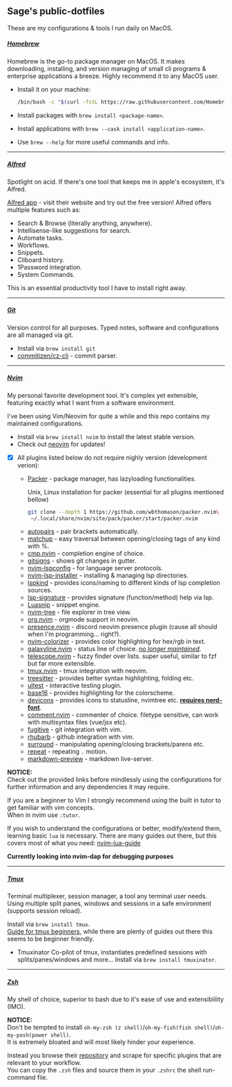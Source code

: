 ## Sage's public-dotfiles

These are my configurations & tools I run daily on MacOS.

##### <u>Homebrew</u>
  Homebrew is the go-to package manager on MacOS. It makes downloading, installing, and version managing of small cli programs & enterprise applications a breeze.
  Highly recommend it to any MacOS user.
  
  - Install it on your machine:

    ```bash
    /bin/bash -c "$(curl -fsSL https://raw.githubusercontent.com/Homebrew/install/HEAD/install.sh)"
    ```
  - Install packages with `brew install <package-name>`.
  - Install applications with `brew --cask install <application-name>`.
  - Use `brew --help` for more useful commands and info.

---
##### <u>Alfred</u>
  Spotlight on acid. If there's one tool that keeps me in apple's ecosystem, it's Alfred.

  [Alfred app](https://www.alfredapp.com/) - visit their website and try out the free version!
  Alfred offers multiple features such as: 
  - Search & Browse (literally anything, anywhere).
  - Intellisense-like suggestions for search.
  - Automate tasks.
  - Workflows.
  - Snippets.
  - Cliboard history.
  - 1Password integration.
  - System Commands.

  This is an essential productivity tool I have to install right away.


---
##### <u>Git</u>
 Version control for all purposes. Typed notes, software and configurations are all managed via git.
  - Install via `brew install git`
  - [commitizen/cz-cli](https://github.com/commitizen/cz-cli) - commit parser.

---
##### <u>Nvim</u>
  My personal favorite development tool. It's complex yet extensible, featuring exactly what I want from a software environment.
  
  I've been using Vim/Neovim for quite a while and this repo contains my maintained configurations.<br>
  - Install via `brew install nvim` to install the latest stable version.
  - Check out [neovim](https://github.com/neovim/neovim) for updates!
  * [x] All plugins listed below do not require nighly version (development verion):
    - [Packer](https://github.com/wbthomason/packer.nvim) - package manager, has lazyloading functionalities. 

        Unix, Linux installation for packer (essential for all plugins mentioned bellow)

        ```bash
        git clone --depth 1 https://github.com/wbthomason/packer.nvim\
         ~/.local/share/nvim/site/pack/packer/start/packer.nvim
        ```
    * [autopairs](https://github.com/windwp/nvim-autopairs) - pair brackets automatically.<br>
    * [matchup](https://github.com/andymass/vim-matchup) - easy traversal between opening/closing tags of any kind with %.<br>
    * [cmp.nvim](https://github.com/hrsh7th/nvim-cmp) - completion engine of choice.<br>
    * [gitsigns](https://github.com/lewis6991/gitsigns.nvim) - shows git changes in gutter.<br>
    * [nvim-lspconfig](https://github.com/neovim/nvim-lspconfig) - for language server protocols.<br>
    * [nvim-lsp-installer](https://github.com/williamboman/nvim-lsp-installer) - installing & managing lsp directories.<br>
    * [lspkind](https://github.com/onsails/lspkind-nvim) - provides icons/naming to different kinds of lsp completion sources.<br>
    * [lsp-signature](https://github.com/ray-x/lsp_signature.nvim) - provides signature (function/method) help via lsp.<br>
    * [Luasnip](https://github.com/L3MON4D3/LuaSnip) - snippet engine.<br>
    * [nvim-tree](https://github.com/kyazdani42/nvim-tree.lua) - file explorer in tree view.<br>
    * [org.nvim](https://github.com/nvim-orgmode/orgmode) - orgmode support in neovim.<br>
    * [presence.nvim](https://github.com/andweeb/presence.nvim) - discord neovim presence plugin (cause all should when I'm programming... right?).<br>
    * [nvim-colorizer](https://github.com/norcalli/nvim-colorizer.lua) - provides color highlighting for hex/rgb in text.<br>
    * [galaxyline.nvim](https://github.com/glepnir/galaxyline.nvim) - status line of choice. <u>*no longer maintained*</u>.<br>
    * [telescope.nvim](https://github.com/nvim-telescope) - fuzzy finder over lists. super useful, similar to fzf but far more extensible.<br>
    * [tmux.nvim](https://github.com/aserowy/tmux.nvim) - tmux integration with neovim.<br>
    * [treesitter](https://github.com/nvim-treesitter/nvim-treesitter) - provides better syntax highlighting, folding etc.<br>
    * [ultest](https://github.com/rcarriga/vim-ultest) - interactive testing plugin.<br>
    * [base16](https://github.com/NvChad/nvim-base16.lua) - provides highlighting for the colorscheme.<br>
    * [devicons](https://github.com/kyazdani42/nvim-web-devicons) - provides icons to statusline, nvimtree etc. <u>**requires nerd-font**</u>.<br>
    * [comment.nvim](https://github.com/numToStr/Comment.nvim) - commenter of choice. filetype sensitive, can work with multisyntax files (vue/jsx etc).<br>
    * [fugitive](https://github.com/tpope/vim-fugitive) - git integration with vim.
    * [rhubarb](https://github.com/tpope/vim-rhubarb) - github integration with vim.
    * [surround](https://github.com/tpope/vim-surround) - manipulating opening/closing brackets/parens etc.
    * [repeat](https://github.com/tpope/vim-repeat) - repeating `.` motion.
    * [markdown-preview](https://github.com/iamcco/markdown-preview.nvim) - markdown live-server.<br>


  **NOTICE:**<br>
  Check out the provided links before mindlessly using the configurations for further information and any dependencies it may require.
  
  If you are a beginner to Vim I strongly recommend using the built in tutor to get familiar with vim concepts.<br>
  When in nvim use `:tutor`.

  If you wish to understand the configurations or better, modify/extend them, learning basic `lua` is necessary.
  There are many guides out there, but this covers most of what you need: [nvim-lua-guide](https://github.com/nanotee/nvim-lua-guide)

  **Currently looking into nvim-dap for debugging purposes**

---
##### <u>Tmux</u>
  Terminal multiplexer, session manager, a tool any  terminal user needs. Using multiple split panes, windows and sessions in a safe environment (supports session reload).

  Install via `brew install tmux`.<br>
  [Guide for tmux beginners](https://pragmaticpineapple.com/gentle-guide-to-get-started-with-tmux/), while there are plenty of guides out there this seems to be beginner friendly.

  - Tmuxinator
   Co-pilot of tmux, instantiates predefined sessions with splits/panes/windows and more...
   Install via `brew install tmuxinator`.<br>

---
##### <u>Zsh</u>
  My shell of choice, superior to bash due to it's ease of use and extensiblility (IMO).

  **NOTICE:**<br>
  Don't be tempted to install `oh-my-zsh (z shell)`/`oh-my-fish(fish shell)`/`oh-my-posh(power shell)`.<br>
  It is extremely bloated and will most likely hinder your experience.<br>

  Instead you browse their [repository](https://github.com/ohmyzsh/ohmyzsh/wiki/Plugins) and scrape for specific plugins that are relevant to your workflow.<br>
  You can copy the `.zsh` files and source them in your `.zshrc` the shell run-command file.
